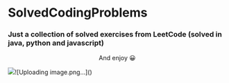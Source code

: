 # SolvedCodingProblems
### Just a collection of solved exercises from LeetCode (solved in java, python and javascript)
<p align="center">
And enjoy 😀
</p>
<img src="https://media3.giphy.com/media/v1.Y2lkPTc5MGI3NjExNGpveGw4dnpyc3RjazdmZngwdDhoZnFsbDRudTI3c3htcTBpNHo0NSZlcD12MV9pbnRlcm5hbF9naWZfYnlfaWQmY3Q9Zw/l1J3MyrLOT5fJVW4U/giphy.gif"/>![Uploading image.png…]()


